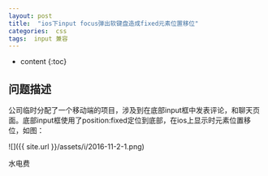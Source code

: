 ```yaml
---
layout: post
title:  "ios下input focus弹出软键盘造成fixed元素位置移位"
categories:  css
tags:  input 兼容
---
```


* content
{:toc}



## 问题描述

公司临时分配了一个移动端的项目，涉及到在底部input框中发表评论，和聊天页面。底部input框使用了position:fixed定位到底部，在ios上显示时元素位置移位，如图：
  
 ![]({{ site.url }}/assets/i/2016-11-2-1.png)




 水电费